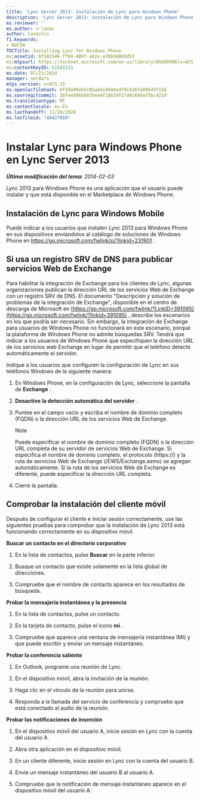 ```yaml
---
title: 'Lync Server 2013: instalación de Lync para Windows Phone'
description: 'Lync Server 2013: instalación de Lync para Windows Phone.'
ms.reviewer: ''
ms.author: v-lanac
author: lanachin
f1.keywords:
- NOCSH
TOCTitle: Installing Lync for Windows Phone
ms:assetid: bf502546-ff69-489f-a92e-a78b58803d53
ms:mtpsurl: https://technet.microsoft.com/en-us/library/Hh690996(v=OCS.15)
ms:contentKeyID: 51541513
ms.date: 07/23/2014
manager: serdars
mtps_version: v=OCS.15
ms.openlocfilehash: 6f5da90a5dc0babdc6944e4f9c426fe896d4f156
ms.sourcegitcommit: 36fee89bb887bea4f18b19f17a8c69daf5bc423d
ms.translationtype: MT
ms.contentlocale: es-ES
ms.lasthandoff: 11/26/2020
ms.locfileid: "49427050"
---
```

# <a name="installing-lync-for-windows-phone-in-lync-server-2013"></a>Instalar Lync para Windows Phone en Lync Server 2013

<div data-xmlns="http://www.w3.org/1999/xhtml">

<div class="topic" data-xmlns="http://www.w3.org/1999/xhtml" data-msxsl="urn:schemas-microsoft-com:xslt" data-cs="https://msdn.microsoft.com/">

<div data-asp="https://msdn2.microsoft.com/asp">



</div>

<div id="mainSection">

<div id="mainBody">

<span> </span>

_**Última modificación del tema:** 2014-02-03_

Lync 2013 para Windows Phone es una aplicación que el usuario puede instalar y que está disponible en el Marketplace de Windows Phone.

<div>

## <a name="installing-lync-for-windows-mobile"></a>Instalación de Lync para Windows Mobile

Puede indicar a los usuarios que instalen Lync 2013 para Windows Phone en sus dispositivos enviándolos al catálogo de soluciones de Windows Phone en <https://go.microsoft.com/fwlink/p/?linkid=231901> .

</div>

<div>

## <a name="if-you-use-a-dns-srv-record-to-publish-exchange-web-services"></a>Si usa un registro SRV de DNS para publicar servicios Web de Exchange

Para habilitar la integración de Exchange para los clientes de Lync, algunas organizaciones publican la dirección URL de los servicios Web de Exchange con un registro SRV de DNS. El documento "Descripción y solución de problemas de la integración de Exchange", disponible en el centro de descarga de Microsoft en [https://go.microsoft.com/fwlink/?LinkID=391095](https://go.microsoft.com/fwlink/?linkid=391095) , describe los escenarios en los que podría ser necesario. Sin embargo, la integración de Exchange para usuarios de Windows Phone no funcionará en este escenario, porque la plataforma de Windows Phone no admite búsquedas SRV. Tendrá que indicar a los usuarios de Windows Phone que especifiquen la dirección URL de los servicios web Exchange en lugar de permitir que el teléfono detecte automáticamente el servidor.

Indique a los usuarios que configuren la configuración de Lync en sus teléfonos Windows de la siguiente manera:

1.  En Windows Phone, en la configuración de Lync, seleccione la pantalla de **Exchange** .

2.  **Desactive** **la detección automática del servidor** .

3.  Puntee en el campo vacío y escriba el nombre de dominio completo (FQDN) o la dirección URL de los servicios Web de Exchange.
    
    <div>
    

    > [!NOTE]  
    > Puede especificar el nombre de dominio completo (FQDN) o la dirección URL completa de su servidor de servicios Web de Exchange. Si especifica el nombre de dominio completo, el protocolo (https://) y la ruta de servicios Web de Exchange (/EWS/Exchange.asmx) se agregan automáticamente. Si la ruta de los servicios Web de Exchange es diferente, puede especificar la dirección URL completa.

    
    </div>

4.  Cierre la pantalla.

</div>

<div>

## <a name="verifying-mobile-client-installation"></a>Comprobar la instalación del cliente móvil

Después de configurar el cliente e iniciar sesión correctamente, use las siguientes pruebas para comprobar que la instalación de Lync 2013 está funcionando correctamente en su dispositivo móvil.

**Buscar un contacto en el directorio corporativo**

1.  En la lista de contactos, pulse **Buscar** en la parte inferior.

2.  Busque un contacto que existe solamente en la lista global de direcciones.

3.  Compruebe que el nombre de contacto aparece en los resultados de búsqueda.

**Probar la mensajería instantánea y la presencia**

1.  En la lista de contactos, pulse un contacto.

2.  En la tarjeta de contacto, pulse el icono **mi** .

3.  Compruebe que aparece una ventana de mensajería instantánea (MI) y que puede escribir y enviar un mensaje instantáneo.

**Probar la conferencia saliente**

1.  En Outlook, programe una reunión de Lync.

2.  En el dispositivo móvil, abra la invitación de la reunión.

3.  Haga clic en el vínculo de la reunión para unirse.

4.  Responda a la llamada del servicio de conferencia y compruebe que está conectado al audio de la reunión.

**Probar las notificaciones de inserción**

1.  En el dispositivo móvil del usuario A, inicie sesión en Lync con la cuenta del usuario A.

2.  Abra otra aplicación en el dispositivo móvil.

3.  En un cliente diferente, inicie sesión en Lync con la cuenta del usuario B.

4.  Envíe un mensaje instantáneo del usuario B al usuario A.

5.  Compruebe que la notificación de mensaje instantáneo aparece en el dispositivo móvil del usuario A.

</div>

</div>

<span> </span>

</div>

</div>

</div>

